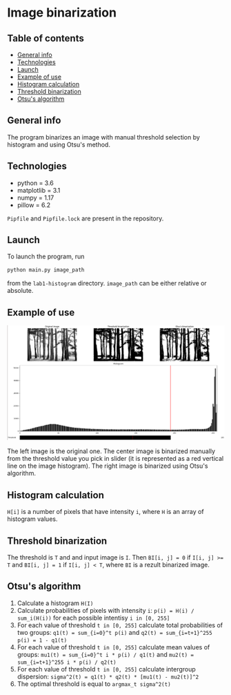 # Image binarization

## Table of contents

* [General info](#general-info)
* [Technologies](#technologies)
* [Launch](#launch)
* [Example of use](#example-of-use)
* [Histogram calculation](#histogram-calculation)
* [Threshold binarization](threshold-binarization)
* [Otsu's algorithm](otsus-algorithm)

## General info

The program binarizes an image with
manual threshold selection by histogram and
using Otsu's method.

## Technologies

* python = 3.6
* matplotlib = 3.1
* numpy = 1.17
* pillow = 6.2

`Pipfile` and `Pipfile.lock` are present in the repository.

## Launch

To launch the program, run
```bash
python main.py image_path
```
from the `lab1-histogram` directory.
`image_path` can be either relative or absolute.

## Example of use

![Example of use](example_of_use.png)

The left image is the original one.
The center image is binarized manually from the threshold value you pick in slider (it is represented as a red vertical line on the image histogram).
The right image is binarized using Otsu's algorithm.

## Histogram calculation

`H[i]` is a number of pixels that have intensity `i`, where `H` is an array of histogram values.

## Threshold binarization

The threshold is `T` and and input image is `I`.
Then `BI[i, j] = 0` if `I[i, j] >= T` and `BI[i, j] = 1` if `I[i, j] < T`, where `BI` is a rezult binarized image.

## Otsu's algorithm

1. Calculate a histogram `H(I)`
2. Calculate probabilities of pixels with intensity `i`: `p(i) = H(i) / sum_i(H(i))` for each possible intentisy `i in [0, 255]`
3. For each value of threshold `t in [0, 255]` calculate total probabilities of two groups: `q1(t) = sum_{i=0}^t p(i)` and `q2(t) = sum_{i=t+1}^255 p(i) = 1 - q1(t)`
4. For each value of threshold `t in [0, 255]` calculate mean values of groups: `mu1(t) = sum_{i=0}^t i * p(i) / q1(t)` and `mu2(t) = sum_{i=t+1}^255 i * p(i) / q2(t)`
5. For each value of threshold `t in [0, 255]` calculate intergroup dispersion: `sigma^2(t) = q1(t) * q2(t) * [mu1(t) - mu2(t)]^2`
6. The optimal threshold is equal to `argmax_t sigma^2(t)`
